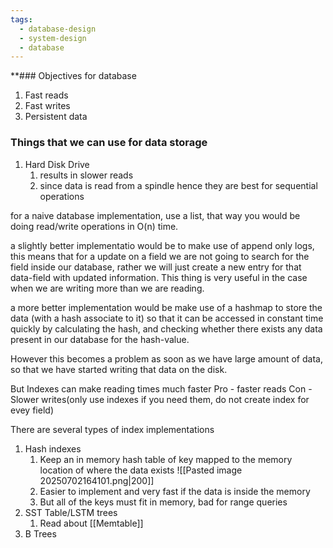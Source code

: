 ```yaml
---
tags:
  - database-design
  - system-design
  - database
---
```

**### Objectives for database
1. Fast reads
2. Fast writes
3. Persistent data


### Things that we can use for data storage
1. Hard Disk Drive
	1. results in slower reads
	2. since data is read from a spindle hence they are best for sequential operations

for a naive database implementation, use a list, that way you would be doing read/write operations in
O(n) time.

a slightly better implementatio would be to make use of append only logs, this means that for a update on a field we are not going to search for the field inside our database,
rather we will just create a new entry for that data-field with updated information.
This thing is very useful in the case when we are writing more than we are reading.

a more better implementation would be make use of a hashmap to store the data (with a hash associate to it)
so that it can be accessed in constant time quickly by calculating the hash, and checking whether there exists any data present in
our database for the hash-value.

However this becomes a problem as soon as we have large amount of data, so that we have started writing that data on the disk.

But Indexes can make reading times much faster
Pro - faster reads
Con - Slower writes(only use indexes if you need them, do not create index for evey field)

There are several types of index implementations

1. Hash indexes
	1. Keep an in memory hash table of key mapped to the memory location of where the data exists
	 ![[Pasted image 20250702164101.png|200]]
	 1. Easier to implement and very fast if the data is inside the memory
	 2. But all of the keys must fit in memory, bad for range queries
2. SST Table/LSTM trees
	1. Read about [[Memtable]]
3. B Trees
